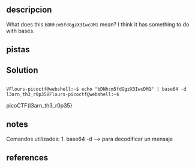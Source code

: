 ## descripcion
What does this `bDNhcm5fdGgzX3IwcDM1` mean? I think it has something to do with bases.

## pistas



## Solution

```

VFlours-picoctf@webshell:~$ echo "bDNhcm5fdGgzX3IwcDM1" | base64 -d
l3arn_th3_r0p35VFlours-picoctf@webshell:~$ 

```

picoCTF{l3arn_th3_r0p35}
## notes

Comandos utilizados:
	1. base64 -d --> para decodificar un mensaje


## references
